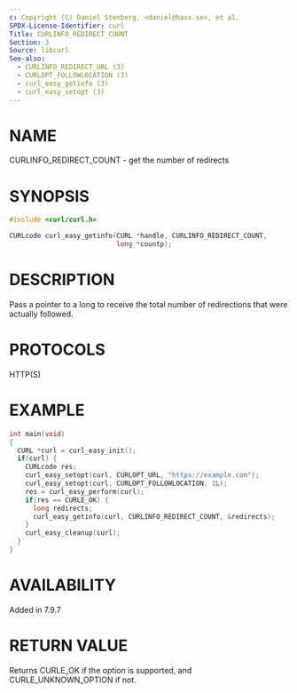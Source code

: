 ```yaml
---
c: Copyright (C) Daniel Stenberg, <daniel@haxx.se>, et al.
SPDX-License-Identifier: curl
Title: CURLINFO_REDIRECT_COUNT
Section: 3
Source: libcurl
See-also:
  - CURLINFO_REDIRECT_URL (3)
  - CURLOPT_FOLLOWLOCATION (3)
  - curl_easy_getinfo (3)
  - curl_easy_setopt (3)
---
```


# NAME

CURLINFO_REDIRECT_COUNT - get the number of redirects

# SYNOPSIS

~~~c
#include <curl/curl.h>

CURLcode curl_easy_getinfo(CURL *handle, CURLINFO_REDIRECT_COUNT,
                           long *countp);
~~~

# DESCRIPTION

Pass a pointer to a long to receive the total number of redirections that were
actually followed.

# PROTOCOLS

HTTP(S)

# EXAMPLE

~~~c
int main(void)
{
  CURL *curl = curl_easy_init();
  if(curl) {
    CURLcode res;
    curl_easy_setopt(curl, CURLOPT_URL, "https://example.com");
    curl_easy_setopt(curl, CURLOPT_FOLLOWLOCATION, 1L);
    res = curl_easy_perform(curl);
    if(res == CURLE_OK) {
      long redirects;
      curl_easy_getinfo(curl, CURLINFO_REDIRECT_COUNT, &redirects);
    }
    curl_easy_cleanup(curl);
  }
}
~~~

# AVAILABILITY

Added in 7.9.7

# RETURN VALUE

Returns CURLE_OK if the option is supported, and CURLE_UNKNOWN_OPTION if not.
